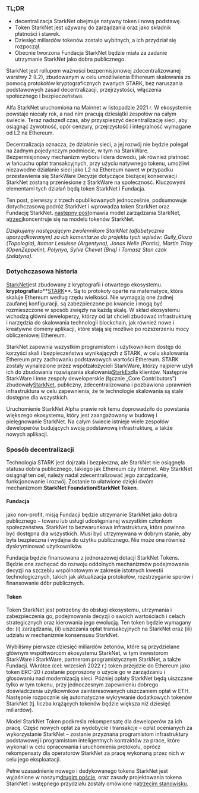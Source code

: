 ### TL;DR

* decentralizacja StarkNet obejmuje natywny token i nową podstawę.
* Token StarkNet jest używany do zarządzania oraz jako składnik płatności i stawek.
* Dziesięć miliardów tokenów zostało wybitnych, a ich przydział się rozpoczął.
* Obecnie tworzona Fundacja StarkNet będzie miała za zadanie utrzymanie StarkNet jako dobra publicznego.

StarkNet jest rollupem ważności bezpermisjonowej zdecentralizowanej warstwy 2 (L2), zbudowanym w celu umożliwienia Ethereum skalowania za pomocą protokołów kryptograficznych zwanych STARK, bez naruszania podstawowych zasad decentralizacji, przejrzystości, włączenia społecznego i bezpieczeństwa.

Alfa StarkNet uruchomiona na Mainnet w listopadzie 2021 r. W ekosystemie powstaje niecały rok, a nad nim pracują dziesiątki zespołów na całym świecie. Teraz nadszedł czas, aby przyspieszyć decentralizację sieci, aby osiągnąć żywotność, opór cenzury, przejrzystość i integralność wymagane od L2 na Ethereum.

Decentralizacja oznacza, że działanie sieci, a jej rozwój nie będzie polegał na żadnym pojedynczym podmiocie, w tym na StarkWare. Bezpermisjonowy mechanizm wyboru lidera dowodu, jak również płatność w łańcuchu opłat transakcyjnych, przy użyciu natywnego tokenu, umożliwi niezawodne działanie sieci jako L2 na Ethereum nawet w przypadku przestawienia się StarkWare Decyzje dotyczące bieżącej konserwacji StarkNet zostaną przeniesione z StarkWare na społeczność. Kluczowymi elementami tych działań będą token StarkNet i Fundacja.

Ten post, pierwszy z trzech opublikowanych jednocześnie, podsumowuje dotychczasową podróż StarkNet i wprowadza token StarkNet oraz Fundację StarkNet. [następny post](https://medium.com/@starkware/part-2-a-decentralization-and-governance-proposal-for-starknet-23e335645778)omawia model zarządzania StarkNet, a[trzeci](https://medium.com/@starkware/part-3-starknet-token-design-5cc17af066c6)koncentruje się na modelu tokenów StarkNet.

*Dziękujemy następującym zwolennikom StarkNet (alfabetycznie uporządkowanym) za ich komentarze do projektu tych wpisów: Guily_Gioza (Topologia), Itamar Lesuisse (Argentyna), Jonas Nelle (Pontis), Martin Triay (OpenZeppelin), Polynya, Sylve Chevet (Briq) i Tomasz Stan<unk> czak (żelatyna).*

### Dotychczasowa historia

[StarkNet](https://starknet.io/)jest zbudowany z kryptografii i otwartego ekosystemu. **kryptografia**to**[STARK](https://eprint.iacr.org/2018/046.pdf)**. Są to protokoły oparte na matematyce, która skaluje Ethereum według rzędu wielkości. Nie wymagają one żadnej zaufanej konfiguracji, są zabezpieczone po kwancie i mogą być rozmieszczone w sposób zwięzły na każdą skalę. W skład ekosystemu wchodzą główni deweloperzy, którzy od lat chcieli zbudować infrastrukturę i narzędzia do skalowania technologii blockchain, jak również nowe i kreatywne domeny aplikacji, które stają się możliwe po rozszerzeniu mocy obliczeniowej Ethereum.

StarkNet zapewnia wszystkim programistom i użytkownikom dostęp do korzyści skali i bezpieczeństwa wynikających z STARK, w celu skalowania Ethereum przy zachowaniu podstawowych wartości Ethereum. STARK zostały wynalezione przez współzałożycieli StarkWare, którzy najpierw użyli ich do zbudowania rozwiązania skalowania[StarkEx](https://starkware.co/starkex/)dla klientów. Następnie StarkWare i inne zespoły deweloperskie (łącznie „Core Contributors”) zbudowały[StarkNet](https://starkware.co/starknet/), publiczny, zdecentralizowana i pozbawiona uprawnień infrastruktura w celu zapewnienia, że te technologie skalowania są stale dostępne dla wszystkich.

Uruchomienie StarkNet Alpha prawie rok temu doprowadziło do powstania większego ekosystemu, który jest zaangażowany w budowę i pielęgnowanie StarkNet. Na całym świecie istnieje wiele zespołów deweloperów budujących swoją podstawową infrastrukturę, a także nowych aplikacji.

### **Sposób decentralizacji**

Technologia STARK jest dojrzała i bezpieczna, ale StarkNet nie osiągnęła statusu dobra publicznego, takiego jak Ethereum czy Internet. Aby StarkNet osiągnął ten cel, należy nadal zdecentralizować jego zarządzanie, funkcjonowanie i rozwój. Zostanie to ułatwione dzięki dwóm mechanizmom:**StarkNet Foundation**i**StarkNet Token**.

#### Fundacja

jako non-profit, misją Fundacji będzie utrzymanie StarkNet jako dobra publicznego – towaru lub usługi udostępnianej wszystkim członkom społeczeństwa. StarkNet to bezwarunkowa infrastruktura, która powinna być dostępna dla wszystkich. Musi być utrzymywana w dobrym stanie, aby była bezpieczna i wydajna do użytku publicznego. Nie może ona również dyskryminować użytkowników.

Fundacja będzie finansowana z jednorazowej dotacji StarkNet Tokens. Będzie ona zachęcać do rozwoju oddolnych mechanizmów podejmowania decyzji na szczeblu wspólnotowym w zakresie istotnych kwestii technologicznych, takich jak aktualizacja protokołów, rozstrzyganie sporów i finansowanie dóbr publicznych.

#### Token

Token StarkNet jest potrzebny do obsługi ekosystemu, utrzymania i zabezpieczenia go, podejmowania decyzji o swoich wartościach i celach strategicznych oraz kierowania jego ewolucją. Ten token będzie wymagany do: (i) zarządzania, (ii) uiszczania opłat transakcyjnych na StarkNet oraz (iii) udziału w mechanizmie konsensusu StarkNet.

Wybiliśmy pierwsze dziesięć miliardów żetonów, które są przydzielane głównym współtwórcom ekosystemu StarkNet, w tym inwestorom StarkWare i StarkWare, partnerom programistycznym StarkNet, a także Fundacji. Wkrótce (cel: wrzesień 2022 r.) token przejdzie do Ethereum jako token ERC-20 i zostanie poproszony o użycie go w zarządzaniu i głosowaniu nad modernizacją sieci. Później opłaty StarkNet będą uiszczane tylko w tym tokenu, przy jednoczesnym zapewnieniu dobrego doświadczenia użytkowników zainteresowanych uiszczaniem opłat w ETH. Następnie rozpocznie się automatyczne wykrywanie dodatkowych tokenów StarkNet (tj. liczba krążących tokenów będzie większa niż dziesięć miliardów).

Model StarkNet Token podkreśla rekompensatę dla deweloperów za ich pracę. Część nowych opłat za wydobycie i transakcje – opłat ocenianych za wykorzystanie StarkNet – zostanie przyznana programistom infrastruktury podstawowej i programistom inteligentnych kontraktów za prace, które wykonali w celu opracowania i uruchomienia protokołu, oprócz rekompensaty dla operatorów StarkNet za pracę wykonaną przez nich w celu jego eksploatacji.

Pełne uzasadnienie nowego i dedykowanego tokena StarkNet jest wyjaśnione w naszym[drugim poście](https://medium.com/@starkware/part-2-a-decentralization-and-governance-proposal-for-starknet-23e335645778), oraz zasady projektowania tokena StarkNet i wstępnego przydziału zostały omówione na[trzecim stanowisku](https://medium.com/@starkware/part-3-starknet-token-design-5cc17af066c6).